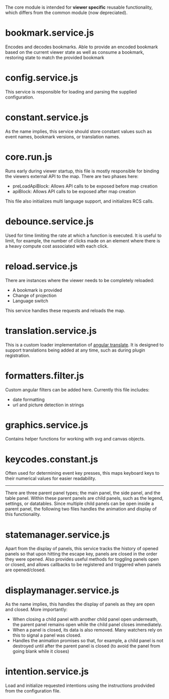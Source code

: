 The core module is intended for **viewer specific** reusable functionality, which differs from the common module (now depreciated).

# bookmark.service.js

Encodes and decodes bookmarks. Able to provide an encoded bookmark based on the current viewer state as well as consume a bookmark, restoring state to match the provided bookmark

# config.service.js

This service is responsible for loading and parsing the supplied configuration.

# constant.service.js

As the name implies, this service should store constant values such as event names, bookmark versions, or translation names.

# core.run.js

Runs early during viewer startup, this file is mostly responsible for binding the viewers external API to the map. There are two phases here:

- preLoadApiBlock: Allows API calls to be exposed before map creation
- apiBlock: Allows API calls to be exposed after map creation

This file also initializes multi language support, and initializes RCS calls.

# debounce.service.js

Used for time limiting the rate at which a function is executed. It is useful to limit, for example, the number of clicks made on an element where there is a heavy compute cost associated with each click.

# reload.service.js

There are instances where the viewer needs to be completely reloaded:
- A bookmark is provided
- Change of projection
- Language switch

This service handles these requests and reloads the map.

# translation.service.js

This is a custom loader implementation of [angular translate](https://angular-translate.github.io/). It is designed to support translations being added at any time, such as during plugin registration.


# formatters.filter.js

Custom angular filters can be added here. Currently this file includes:
- date formatting
- url and picture detection in strings

# graphics.service.js

Contains helper functions for working with svg and canvas objects.

# keycodes.constant.js

Often used for determining event key presses, this maps keyboard keys to their numerical values for easier readability.


***

There are three parent panel types; the main panel, the side panel, and the table panel. Within these parent panels are child panels, such as the legend, settings, or datatables. Since multiple child panels can be open inside a parent panel, the following two files handles the animation and display of this functionality.

# statemanager.service.js

Apart from the display of panels, this service tracks the history of opened panels so that upon hitting the escape key, panels are closed in the order they were opened. Also provides useful methods for toggling panels open or closed, and allows callbacks to be registered and triggered when panels are opened/closed.

# displaymanager.service.js

As the name implies, this handles the display of panels as they are open and closed. More importantly:
- When closing a child panel with another child panel open underneath, the parent panel remains open while the child panel closes immediately.
- When a panel is closed, its data is also removed. Many watchers rely on this to signal a panel was closed.
- Handles the animation promises so that, for example, a child panel is not destroyed until after the parent panel is closed (to avoid the panel from going blank while it closes)


# intention.service.js

Load and initialize requested intentions using the instructions prodvided from the configuration file.
